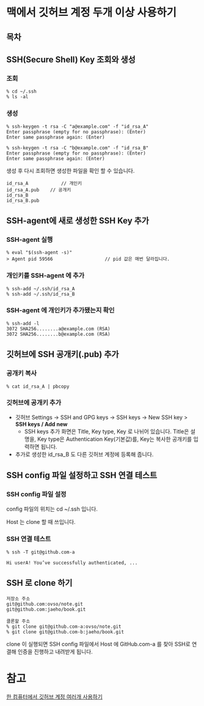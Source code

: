 # 맥에서 깃허브 계정 두개 이상 사용하기

## 목차

## SSH(Secure Shell) Key 조회와 생성

### 조회

```text
% cd ~/.ssh
% ls -al
```

### 생성

```text
% ssh-keygen -t rsa -C "a@example.com" -f "id_rsa_A"
Enter passphrase (empty for no passphrase): (Enter)  
Enter same passphrase again: (Enter)

% ssh-keygen -t rsa -C "b@example.com" -f "id_rsa_B"
Enter passphrase (empty for no passphrase): (Enter)  
Enter same passphrase again: (Enter)

```

생성 후 다시 조회하면 생성한 파일을 확인 할 수 있습니다.

```text
id_rsa_A			// 개인키
id_rsa_A.pub	// 공개키
id_rsa_B
id_rsa_B.pub
```



## SSH-agent에 새로 생성한 SSH Key 추가

### SSH-agent 실행

```text
% eval "$(ssh-agent -s)"
> Agent pid 59566					// pid 값은 매번 달라집니다.
```

### 개인키를 SSH-agent 에 추가

```text
% ssh-add ~/.ssh/id_rsa_A
% ssh-add ~/.ssh/id_rsa_B
```

### SSH-agent 에 개인키가 추가됐는지 확인

```text
% ssh-add -l
3072 SHA256........a@example.com (RSA)
3072 SHA256........b@example.com (RSA)
```



## 깃허브에 SSH 공개키(.pub) 추가

### 공개키 복사

```text
% cat id_rsa_A | pbcopy
```

### 깃허브에 공개키 추가

- 깃허브 Settings -> SSH and GPG keys -> SSH keys -> New SSH key > **SSH keys / Add new**
  - SSH keys 추가 화면은 Title, Key type, Key 로 나뉘어 있습니다. Title은 설명을, Key type은 Authentication Key(기본값)를, Key는 복사한 공개키를 입력하면 됩니다.
- 추가로 생성한 id_rsa_B 도 다른 깃허브 계정에 등록해 줍니다.



## SSH config 파일 설정하고 SSH 연결 테스트

### SSH config 파일 설정

config 파일의 위치는 cd ~/.ssh 입니다.

<script src="https://gist.github.com/ovso/1acb3d9fa59f35ad7687856f481cf20e.js">{<br>}</script>

Host 는 clone 할 때 쓰입니다.

### SSH 연결 테스트

```text
% ssh -T git@github.com-a

Hi userA! You’ve successfully authenticated, ...
```



## SSH 로 clone 하기

```text
저장소 주소
git@github.com:ovso/note.git  
git@github.com:jaeho/book.git  

클론할 주소
% git clone git@github.com-a:ovso/note.git  
% git clone git@github.com-b:jaeho/book.git  
```

clone 이 실행되면 SSH config 파일에서 Host 에 GitHub.com-a 를 찾아 SSH로 연결해 인증을 진행하고 내려받게 됩니다.

# 참고

[한 컴퓨터에서 깃허브 계정 여러개 사용하기](https://usingu.co.kr/frontend/git/%ED%95%9C-%EC%BB%B4%ED%93%A8%ED%84%B0%EC%97%90%EC%84%9C-github-%EA%B3%84%EC%A0%95-%EC%97%AC%EB%9F%AC%EA%B0%9C-%EC%82%AC%EC%9A%A9%ED%95%98%EA%B8%B0/)